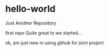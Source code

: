 # hello-world
Just Another Repository

first repo
Quite great to  we started...


ok, am just new in using github for joint project
